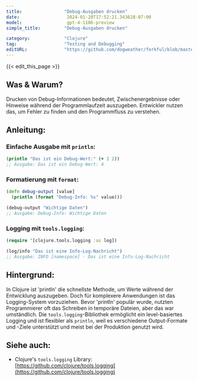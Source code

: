 ```yaml
---
title:                "Debug-Ausgaben drucken"
date:                  2024-01-20T17:52:21.343628-07:00
model:                 gpt-4-1106-preview
simple_title:         "Debug-Ausgaben drucken"

category:             "Clojure"
tag:                  "Testing and Debugging"
editURL:              "https://github.com/dogweather/forkful/blob/master/content/de/clojure/printing-debug-output.md"
---
```


{{< edit_this_page >}}

## Was & Warum?
Drucken von Debug-Informationen bedeutet, Zwischenergebnisse oder Hinweise während der Programmlaufzeit auszugeben. Entwickler nutzen das, um Fehler zu finden und den Programmfluss zu verstehen.

## Anleitung:
### Einfache Ausgabe mit `println`:
```Clojure
(println "Das ist ein Debug-Wert:" (+ 2 2))
;; Ausgabe: Das ist ein Debug-Wert: 4
```

### Formatierung mit `format`:
```Clojure
(defn debug-output [value]
  (println (format "Debug-Info: %s" value)))

(debug-output "Wichtige Daten")
;; Ausgabe: Debug-Info: Wichtige Daten
```

### Logging mit `tools.logging`:
```Clojure
(require '[clojure.tools.logging :as log])

(log/info "Das ist eine Info-Log-Nachricht")
;; Ausgabe: INFO [namespace] - Das ist eine Info-Log-Nachricht
```

## Hintergrund:
In Clojure ist 'println' die schnellste Methode, um Werte während der Entwicklung auszugeben. Doch für komplexere Anwendungen ist das Logging-System vorzuziehen. Bevor 'println' populär wurde, nutzten Programmierer oft das Schreiben in temporäre Dateien, aber das war umständlich. Die `tools.logging`-Bibliothek ermöglicht ein level-basiertes Logging und ist flexibler als `println`, weil es verschiedene Output-Formate und -Ziele unterstützt und meist bei der Produktion genutzt wird.

## Siehe auch:
- Clojure's `tools.logging` Library: [https://github.com/clojure/tools.logging](https://github.com/clojure/tools.logging)
